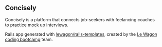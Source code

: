 ## Concisely 

Concisely is a platform that connects job-seekers with feelancing coaches to practice mock up interviews.


Rails app generated with [lewagon/rails-templates](https://github.com/lewagon/rails-templates), created by the [Le Wagon coding bootcamp](https://www.lewagon.com) team.
